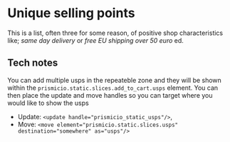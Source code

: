 # Unique selling points

This is a list, often three for some reason, of positive shop characteristics like; *same day delivery* or *free EU shipping over 50 euro* ed.

## Tech notes

You can add multiple usps in the repeateble zone and they will be shown within the `prismicio.static.slices.add_to_cart.usps` element. You can then place the update and move handles so you can target where you would like to show the usps 

- Update: `<update handle="prismicio_static_usps"/>`, 
- Move: `<move element="prismicio.static.slices.usps" destination="somewhere" as="usps"/>`
